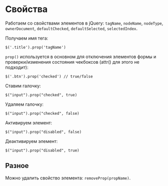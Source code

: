 # Свойства
Работаем со свойствами элементов в jQuery: `tagName`, `nodeName`, `nodeType`, `ownerDocument`, `defaultChecked`, `defaultSelected`, `selectedIndex`.

Получаем имя тега:

    $('.title').prop('tagName')

`prop()` используется в основном для отключения элементов формы и проверки/изменения состояния чекбоксов (attr() для этого не подходит):

    $('.btn').prop('checked') // true/false

Ставим галочку:

    $("input").prop("checked", true)

Удаляем галочку:

    $("input").prop("checked", false)

Активируем элемент:

    $("input").prop("disabled", false)

Деактивируем элемент:

    $("input").prop("disabled", true)

## Разное
Можно удалить свойство элемента: `removeProp(propName)`.

